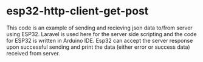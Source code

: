 # esp32-http-client-get-post
This code is an example of sending and recieving json data to/from server using ESP32. 
Laravel is used here for the server side scripting and the code for ESP32 is written in Arduino IDE.
Esp32 can accept the server response upon successful sending and print the data (either error or success data) received from server. 

